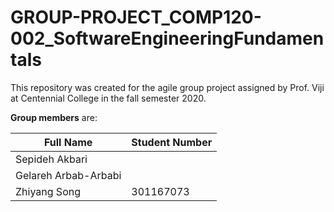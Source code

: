 # GROUP-PROJECT_COMP120-002_SoftwareEngineeringFundamentals

This repository was created for the agile group project assigned by Prof. Viji at Centennial College in the fall semester 2020. 

**Group members** are: 

| Full Name | Student Number |
|-----------|----------------|
| Sepideh Akbari |           |
| Gelareh Arbab-Arbabi |     |
| Zhiyang Song |  301167073  |
